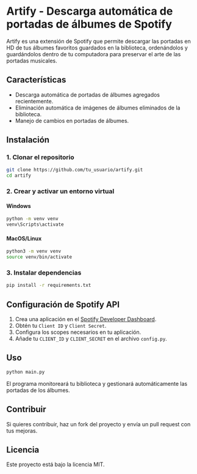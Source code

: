 # Artify - Descarga automática de portadas de álbumes de Spotify
Artify es una extensión de Spotify que permite descargar las portadas en HD de tus álbumes favoritos guardados en la biblioteca, ordenándolos y guardándolos dentro de tu computadora para preservar el arte de las portadas musicales.

## Características
- Descarga automática de portadas de álbumes agregados recientemente.
- Eliminación automática de imágenes de álbumes eliminados de la biblioteca.
- Manejo de cambios en portadas de álbumes.

## Instalación

### 1. Clonar el repositorio
```sh
git clone https://github.com/tu_usuario/artify.git
cd artify
```

### 2. Crear y activar un entorno virtual
#### Windows
```sh
python -m venv venv
venv\Scripts\activate
```
#### MacOS/Linux
```sh
python3 -m venv venv
source venv/bin/activate
```

### 3. Instalar dependencias
```sh
pip install -r requirements.txt
```

## Configuración de Spotify API
1. Crea una aplicación en el [Spotify Developer Dashboard](https://developer.spotify.com/dashboard/applications).
2. Obtén tu `Client ID` y `Client Secret`.
3. Configura los scopes necesarios en tu aplicación.
4. Añade tu `CLIENT_ID` y `CLIENT_SECRET` en el archivo `config.py`.

## Uso
```sh
python main.py
```
El programa monitoreará tu biblioteca y gestionará automáticamente las portadas de los álbumes.

## Contribuir
Si quieres contribuir, haz un fork del proyecto y envía un pull request con tus mejoras.

## Licencia
Este proyecto está bajo la licencia MIT.
